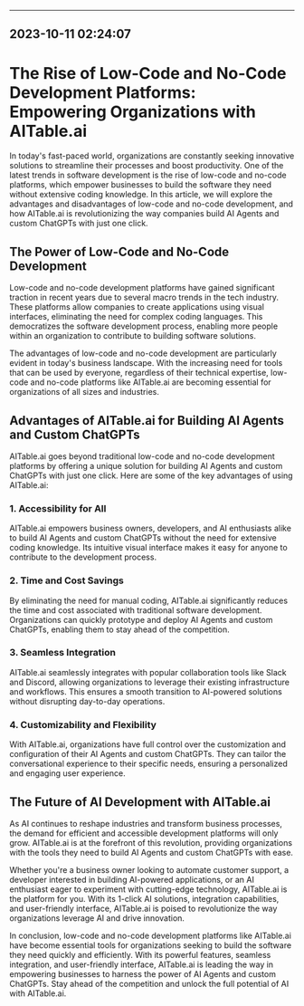

---------------------------------------------
2023-10-11 02:24:07
---------------------------------------------

# The Rise of Low-Code and No-Code Development Platforms: Empowering Organizations with AITable.ai

In today's fast-paced world, organizations are constantly seeking innovative solutions to streamline their processes and boost productivity. One of the latest trends in software development is the rise of low-code and no-code platforms, which empower businesses to build the software they need without extensive coding knowledge. In this article, we will explore the advantages and disadvantages of low-code and no-code development, and how AITable.ai is revolutionizing the way companies build AI Agents and custom ChatGPTs with just one click.

## The Power of Low-Code and No-Code Development

Low-code and no-code development platforms have gained significant traction in recent years due to several macro trends in the tech industry. These platforms allow companies to create applications using visual interfaces, eliminating the need for complex coding languages. This democratizes the software development process, enabling more people within an organization to contribute to building software solutions.

The advantages of low-code and no-code development are particularly evident in today's business landscape. With the increasing need for tools that can be used by everyone, regardless of their technical expertise, low-code and no-code platforms like AITable.ai are becoming essential for organizations of all sizes and industries.

## Advantages of AITable.ai for Building AI Agents and Custom ChatGPTs

AITable.ai goes beyond traditional low-code and no-code development platforms by offering a unique solution for building AI Agents and custom ChatGPTs with just one click. Here are some of the key advantages of using AITable.ai:

### 1. Accessibility for All
AITable.ai empowers business owners, developers, and AI enthusiasts alike to build AI Agents and custom ChatGPTs without the need for extensive coding knowledge. Its intuitive visual interface makes it easy for anyone to contribute to the development process.

### 2. Time and Cost Savings
By eliminating the need for manual coding, AITable.ai significantly reduces the time and cost associated with traditional software development. Organizations can quickly prototype and deploy AI Agents and custom ChatGPTs, enabling them to stay ahead of the competition.

### 3. Seamless Integration
AITable.ai seamlessly integrates with popular collaboration tools like Slack and Discord, allowing organizations to leverage their existing infrastructure and workflows. This ensures a smooth transition to AI-powered solutions without disrupting day-to-day operations.

### 4. Customizability and Flexibility
With AITable.ai, organizations have full control over the customization and configuration of their AI Agents and custom ChatGPTs. They can tailor the conversational experience to their specific needs, ensuring a personalized and engaging user experience.

## The Future of AI Development with AITable.ai

As AI continues to reshape industries and transform business processes, the demand for efficient and accessible development platforms will only grow. AITable.ai is at the forefront of this revolution, providing organizations with the tools they need to build AI Agents and custom ChatGPTs with ease.

Whether you're a business owner looking to automate customer support, a developer interested in building AI-powered applications, or an AI enthusiast eager to experiment with cutting-edge technology, AITable.ai is the platform for you. With its 1-click AI solutions, integration capabilities, and user-friendly interface, AITable.ai is poised to revolutionize the way organizations leverage AI and drive innovation.

In conclusion, low-code and no-code development platforms like AITable.ai have become essential tools for organizations seeking to build the software they need quickly and efficiently. With its powerful features, seamless integration, and user-friendly interface, AITable.ai is leading the way in empowering businesses to harness the power of AI Agents and custom ChatGPTs. Stay ahead of the competition and unlock the full potential of AI with AITable.ai.